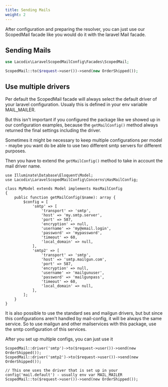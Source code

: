 ```yaml
---
title: Sending Mails
weight: 2
---
```


After configuration and preparing the resolver, you can just use our ScopedMail facade like you would do it with
the laravel Mail facade.

## Sending Mails

```php
use Lacodix\LaravelScopedMailConfig\Facades\ScopedMail;

ScopedMail::to($request->user())->send(new OrderShipped());
```

## Use multiple drivers

Per default the ScopedMail facade will always select the default driver of your laravel configuration. Usualy
this is defined in your env variable MAIL_MAILER.

But this isn't important if you configured the package like we showed up in our configuration examples, because 
the `getMailConfig()` method always returned the final settings including the driver.

Sometimes it might be necessary to keep multiple configurations per model - maybe you want do be able to use 
two different smtp servers for different purposes. 

Then you have to extend the `getMailConfig()` method to take in account the mail driver name.

```
use Illuminate\Database\Eloquent\Model;
use Lacodix\LaravelScopedMailConfig\Concerns\HasMailConfig;

class MyModel extends Model implements HasMailConfig
{
    public function getMailConfig($name): array {
        $config = [
            'smtp' => [
                'transport' => 'smtp',
                'host' => 'my.smtp.server',
                'port' => 587,
                'encryption' => null,
                'username' => 'my@email.login',
                'password' => 'mypassword',
                'timeout' => 60,
                'local_domain' => null,
            ],
            'smtp2' => [
                'transport' => 'smtp',
                'host' => 'smtp.mailgun.com',
                'port' => 587,
                'encryption' => null,
                'username' => 'mailgunuser',
                'password' => 'mailgunpass',
                'timeout' => 60,
                'local_domain' => null,
            ],
        ];
    }
}
```

It is also possible to use the standard ses and mailgun drivers, but but
since this configurations aren't handled by mail-config, it will be always the same service.
So to use mailgun and other mailservices with this package, use the smtp configuration of this services.

After you set up multiple configs, you can just use it
```
ScopedMail::driver('smtp')->to($request->user())->send(new OrderShipped());
ScopedMail::driver('smtp2')->to($request->user())->send(new OrderShipped());

// This one uses the driver that is set up in your config('mail.default') - usually env var MAIL_MAILER 
ScopedMail::to($request->user())->send(new OrderShipped()); 
```
